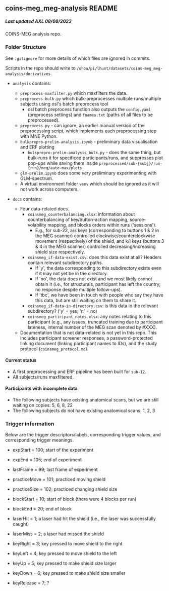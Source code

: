 ## coins-meg_meg-analysis README

##### Last updated AXL 08/08/2023

COINS-MEG analysis repo.

### Folder Structure

See `.gitignore` for more details of which files are ignored in commits.

Scripts in the repo should write to `/ohba/pi/lhunt/datasets/coins-meg_meg-analysis/derivatives`.

- `analysis` contains:

  - `preprocess-maxfilter.py` which maxfilters the data.
  - `preprocess-bulk.py` which bulk-preprocesses multiple runs/multiple subjects using osl's batch preprocess tool
    - osl batch preprocess function also outputs the `config.yaml` (preprocess settings) and `fnames.txt` (paths of all files to be preprocessed).
  - `preprocess.py` - can ignore; an earlier manual version of the preprocessing script, which implements each preprocessing step with MNE Python.
  - `bulkprepro-prelim-analysis.ipynb` - preliminary data visualisation and ERF plotting
    - `bulkprepro-prelim-analysis_bulk.py` - does the same thing, but bulk-runs it for specificed participants/runs, and suppresses plot pop-ups while saving them inside `preprocessed/sub-{subj}/run-{run}/meg/auto-max/plots`
  - `glm-prelim.ipynb` does some _very_ preliminary experimenting with GLM-spectrum.
  - A virtual environment folder `venv` which should be ignored as it will not work across computers.

- `docs` contains:

  - Four data-related docs.
    - `coinsmeg_counterbalancing.xlsx`: information about counterbalancing of key/button-action mapping, source-volability mapping, and blocks orders within runs ('sessions').
      - E.g., for sub-22, a/s keys (corresponding to buttons 1 & 2 in the MEG scanner) controlled clockwise/counterclockwise movement (respectively) of the shield, and k/l keys (buttons 3 & 4 in the MEG scanner) controlled decreasing/increasing shield size respectively.
    - `coinsmeg_if-data-exist.csv`: does this data exist at all? Headers contain relevant subdirectory paths.
      - If 'y', the data corresponding to this subdirectory exists even if it may not yet be in the directory.
      - If 'no', the data does not exist and we most likely cannot obtain it (i.e., for structurals, participant has left the country; no response despite multiple follow-ups).
      - If 'tbc', we have been in touch with people who say they have this data, but are still waiting on them to share it.
    - `coinsmeg_if-data-in-directory.csv`: is this data in the relevant subdirectory? ('y' = yes; 'n' = no)
    - `coinsmeg_participant_notes.xlsx`: any notes relating to this participant (e.g., any issues, truncated training due to participant lateness, internal number of the MEG scan denoted by #XXX).
  - Documentation that is not data-related is not yet in this repo. This includes participant screener responses, a password-protected linking document (linking participant names to IDs), and the study protocol (`coinsmeg_protocol.md`).

#### Current status

- A first preprocessing and ERF pipeline has been built for `sub-12`.
- All subjects/runs maxfiltered.

#### Participants with incomplete data

- The following subjects have existing anatomical scans, but we are still waiting on copies: 5, 6, 8, 22
- The following subjects do not have existing anatomical scans: 1, 2, 3


### Trigger information

Below are the trigger descriptors/labels, corresponding trigger values, and corresponding trigger meanings.

* expStart = 100; start of the experiment
* expEnd = 105; end of experiment

* lastFrame = 99; last frame of experiment
* practiceMove = 101; practiced moving shield

* practiceSize = 102; practiced changing shield size
* blockStart = 10; start of block (there were 4 blocks per run)

* blockEnd = 20; end of block
* laserHit = 1; a laser had hit the shield (i.e., the laser was successfully caught)

* laserMiss = 2; a laser had missed the shield
* keyRight = 3; key pressed to move shield to the right

* keyLeft = 4; key pressed to move shield to the left
* keyUp = 5; key pressed to make shield size larger

* keyDown = 6; key pressed to make shield size smaller
* keyRelease = 7; ?
